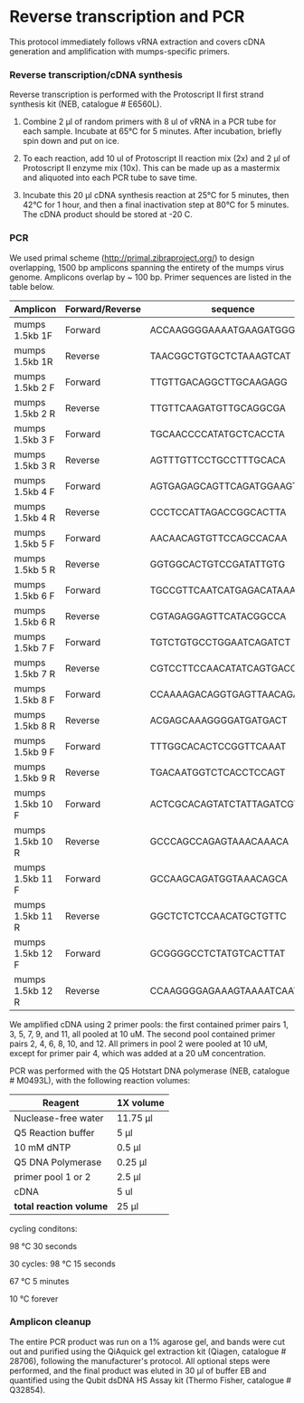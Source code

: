 # Reverse transcription and PCR

This protocol immediately follows vRNA extraction and covers cDNA generation and amplification with mumps-specific primers. 

### Reverse transcription/cDNA synthesis
Reverse transcription is performed with the Protoscript II first strand synthesis kit (NEB, catalogue # E6560L). 

1. Combine 2 µl of random primers with 8 ul of vRNA in a PCR tube for each sample. Incubate at 65°C for 5 minutes. After incubation, briefly spin down and put on ice. 

2. To each reaction, add 10 ul of Protoscript II reaction mix (2x) and 2 µl of Protoscript II enzyme mix (10x). This can be made up as a mastermix and aliquoted into each PCR tube to save time. 

3. Incubate this 20 µl cDNA synthesis reaction at 25°C for 5 minutes, then 42°C for 1 hour, and then a final inactivation step at 80°C for 5 minutes. The cDNA product should be stored at -20 C.

### PCR
We used primal scheme (http://primal.zibraproject.org/) to design overlapping, 1500 bp amplicons spanning the entirety of the mumps virus genome. Amplicons overlap by ~ 100 bp. Primer sequences are listed in the table below. 

**Amplicon** | **Forward/Reverse** | **sequence** | **pool**
--- | --- | --- | ---
mumps 1.5kb 1F| Forward | ACCAAGGGGAAAATGAAGATGGG | pool 1 
mumps 1.5kb 1R| Reverse | TAACGGCTGTGCTCTAAAGTCAT| pool 1
mumps 1.5kb 2 F| Forward |TTGTTGACAGGCTTGCAAGAGG| pool 2
mumps 1.5kb 2 R| Reverse | TTGTTCAAGATGTTGCAGGCGA| pool 2
mumps 1.5kb 3 F| Forward |TGCAACCCCATATGCTCACCTA| pool 1
mumps 1.5kb 3 R| Reverse | AGTTTGTTCCTGCCTTTGCACA| pool 1
mumps 1.5kb 4 F| Forward |AGTGAGAGCAGTTCAGATGGAAGT| pool 2
mumps 1.5kb 4 R| Reverse | CCCTCCATTAGACCGGCACTTA| pool 2
mumps 1.5kb 5 F| Forward |AACAACAGTGTTCCAGCCACAA| pool 1
mumps 1.5kb 5 R| Reverse | GGTGGCACTGTCCGATATTGTG| pool 1
mumps 1.5kb 6 F| Forward |TGCCGTTCAATCATGAGACATAAAGA| pool 2
mumps 1.5kb 6 R| Reverse | CGTAGAGGAGTTCATACGGCCA| pool 2
mumps 1.5kb 7 F| Forward |TGTCTGTGCCTGGAATCAGATCT| pool 1
mumps 1.5kb 7 R| Reverse | CGTCCTTCCAACATATCAGTGACC| pool 1
mumps 1.5kb 8 F| Forward |CCAAAAGACAGGTGAGTTAACAGATTT| pool 2
mumps 1.5kb 8 R| Reverse | ACGAGCAAAGGGGATGATGACT| pool 2
mumps 1.5kb 9 F| Forward |TTTGGCACACTCCGGTTCAAAT| pool 1
mumps 1.5kb 9 R| Reverse | TGACAATGGTCTCACCTCCAGT| pool 1
mumps 1.5kb 10 F| Forward |ACTCGCACAGTATCTATTAGATCGTGA| pool 2
mumps 1.5kb 10 R| Reverse | GCCCAGCCAGAGTAAACAAACA| pool 2
mumps 1.5kb 11 F| Forward |GCCAAGCAGATGGTAAACAGCA| pool 1
mumps 1.5kb 11 R| Reverse | GGCTCTCTCCAACATGCTGTTC| pool 1
mumps 1.5kb 12 F| Forward |GCGGGGCCTCTATGTCACTTAT| pool 2
mumps 1.5kb 12 R| Reverse | CCAAGGGGAGAAAGTAAAATCAAT| pool 2


We amplified cDNA using 2 primer pools: the first contained primer pairs 1, 3, 5, 7, 9, and 11, all pooled at 10 uM. The second pool contained primer pairs 2, 4, 6, 8, 10, and 12. All primers in pool 2 were pooled at 10 uM, except for primer pair 4, which was added at a 20 uM concentration. 

PCR was performed with the Q5 Hotstart DNA polymerase (NEB, catalogue # M0493L), with the following reaction volumes: 

**Reagent** | **1X volume**
--- | --- 
Nuclease-free water| 11.75 µl
Q5 Reaction buffer | 5 µl
10 mM dNTP| 0.5 µl
Q5 DNA Polymerase| 0.25 µl
primer pool 1 or 2| 2.5 µl
cDNA | 5 ul
**total reaction volume** | 25 µl

cycling conditons:

98 °C 30 seconds

30 cycles:
98 °C 15 seconds

67 °C 5 minutes

10 °C forever


### Amplicon cleanup
The entire PCR product was run on a 1% agarose gel, and bands were cut out and purified using the QiAquick gel extraction kit (Qiagen, catalogue # 28706), following the manufacturer's protocol. All optional steps were performed, and the final product was eluted in 30 µl of buffer EB and quantified using the Qubit dsDNA HS Assay kit (Thermo Fisher, catalogue # Q32854). 
